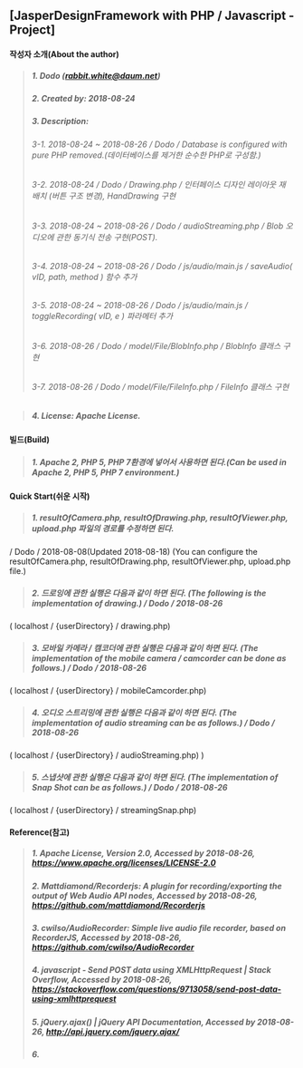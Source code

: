## [JasperDesignFramework with PHP / Javascript - Project]

#### 작성자 소개(About the author)
> ##### 1. Dodo (rabbit.white@daum.net)
> ##### 2. Created by: 2018-08-24
> ##### 3. Description: 
> ###### 3-1. 2018-08-24 ~ 2018-08-26 / Dodo / Database is configured with pure PHP removed.(데이터베이스를 제거한 순수한 PHP로 구성함.)
> ###### 3-2. 2018-08-24 / Dodo / Drawing.php / 인터페이스 디자인 레이아웃 재 배치 (버튼 구조 변경), HandDrawing 구현
> ###### 3-3. 2018-08-24 ~ 2018-08-26 / Dodo / audioStreaming.php / Blob 오디오에 관한 동기식 전송 구현(POST).
> ###### 3-4. 2018-08-24 ~ 2018-08-26 / Dodo / js/audio/main.js / saveAudio( vID, path, method ) 함수 추가
> ###### 3-5. 2018-08-24 ~ 2018-08-26 / Dodo / js/audio/main.js / toggleRecording( vID, e ) 파라메터 추가
> ###### 3-6. 2018-08-26 / Dodo / model/File/BlobInfo.php / BlobInfo 클래스 구현
> ###### 3-7. 2018-08-26 / Dodo / model/File/FileInfo.php / FileInfo 클래스 구현

> ##### 4. License: Apache License.



#### 빌드(Build)
> ##### 1. Apache 2, PHP 5, PHP 7환경에 넣어서 사용하면 된다.(Can be used in Apache 2, PHP 5, PHP 7 environment.)



#### Quick Start(쉬운 시작)
> ##### 1. resultOfCamera.php, resultOfDrawing.php, resultOfViewer.php, upload.php 파일의 경로를 수정하면 된다.
/ Dodo / 2018-08-08(Updated 2018-08-18) 
(You can configure the resultOfCamera.php, resultOfDrawing.php, resultOfViewer.php, upload.php file.)
> ##### 2. 드로잉에 관한 실행은 다음과 같이 하면 된다. (The following is the implementation of drawing.) / Dodo / 2018-08-26
( localhost / {userDirectory} / drawing.php)
> ##### 3. 모바일 카메라 / 캠코더에 관한 실행은 다음과 같이 하면 된다. (The implementation of the mobile camera / camcorder can be done as follows.) / Dodo / 2018-08-26
( localhost / {userDirectory} / mobileCamcorder.php)
> ##### 4. 오디오 스트리밍에 관한 실행은 다음과 같이 하면 된다. (The implementation of audio streaming can be as follows.) / Dodo / 2018-08-26
( localhost / {userDirectory} / audioStreaming.php)
)
> ##### 5. 스냅샷에 관한 실행은 다음과 같이 하면 된다. (The implementation of Snap Shot can be as follows.) / Dodo / 2018-08-26
( localhost / {userDirectory} / streamingSnap.php)



#### Reference(참고)
> ##### 1. Apache License, Version 2.0, Accessed by 2018-08-26, https://www.apache.org/licenses/LICENSE-2.0
> ##### 2. Mattdiamond/Recorderjs: A plugin for recording/exporting the output of Web Audio API nodes, Accessed by 2018-08-26, https://github.com/mattdiamond/Recorderjs
> ##### 3. cwilso/AudioRecorder: Simple live audio file recorder, based on RecorderJS, Accessed by 2018-08-26, https://github.com/cwilso/AudioRecorder
> ##### 4. javascript - Send POST data using XMLHttpRequest | Stack Overflow, Accessed by 2018-08-26, https://stackoverflow.com/questions/9713058/send-post-data-using-xmlhttprequest
> ##### 5. jQuery.ajax() | jQuery API Documentation, Accessed by 2018-08-26, http://api.jquery.com/jquery.ajax/
> ##### 6. 
